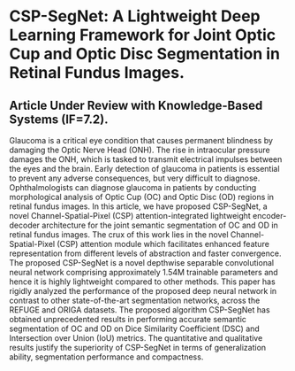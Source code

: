 # CSP-SegNet: A Lightweight Deep Learning Framework for Joint Optic Cup and Optic Disc Segmentation in Retinal Fundus Images.

## Article Under Review with Knowledge-Based Systems (IF=7.2).


Glaucoma is a critical eye condition that causes permanent blindness by damaging the Optic Nerve Head (ONH). The rise in intraocular pressure damages the ONH, which is tasked to transmit electrical impulses between the eyes and the brain. Early detection of glaucoma in patients is essential to prevent any adverse consequences, but very difficult to diagnose. Ophthalmologists can diagnose glaucoma in patients by conducting morphological analysis of Optic Cup (OC) and Optic Disc (OD) regions in retinal fundus images. In this article, we have proposed CSP-SegNet, a novel Channel-Spatial-Pixel (CSP) attention-integrated lightweight encoder-decoder architecture for the joint semantic segmentation of OC and OD in retinal fundus images. The crux of this work lies in the novel Channel-Spatial-Pixel (CSP) attention module which facilitates enhanced feature representation from different levels of abstraction and faster convergence. The proposed CSP-SegNet is a novel depthwise separable convolutional neural network comprising approximately 1.54M trainable parameters and hence it is highly lightweight compared to other methods. This paper has rigidly analyzed the performance of the proposed deep neural network in contrast to other state-of-the-art segmentation networks, across the REFUGE and ORIGA datasets. The proposed algorithm CSP-SegNet has obtained unprecedented results in performing accurate semantic segmentation of OC and OD on Dice Similarity Coefficient (DSC) and Intersection over Union (IoU) metrics. The quantitative and qualitative results justify the superiority of CSP-SegNet in terms of generalization ability, segmentation performance and compactness.
